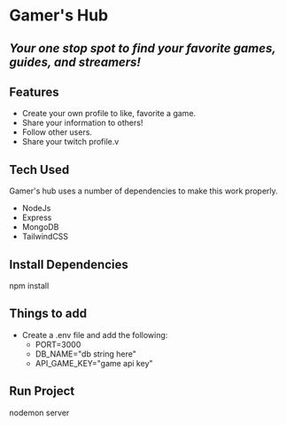 # Gamer's Hub

## _Your one stop spot to find your favorite games, guides, and streamers!_

## Features

- Create your own profile to like, favorite a game.
- Share your information to others!
- Follow other users.
- Share your twitch profile.v

## Tech Used

Gamer's hub uses a number of dependencies to make this work properly.

- NodeJs
- Express
- MongoDB
- TailwindCSS

## Install Dependencies
npm install

## Things to add
- Create a .env file and add the following:
    - PORT=3000
    - DB_NAME="db string here"
    - API_GAME_KEY="game api key"

## Run Project
nodemon server

